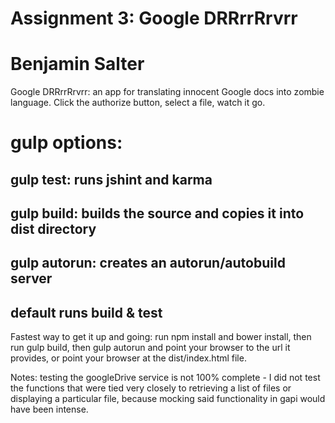# Assignment 3: Google DRRrrRrvrr
# Benjamin Salter
Google DRRrrRrvrr: an app for translating innocent Google docs into zombie language.
Click the authorize button, select a file, watch it go.

# gulp options:
## gulp test: runs jshint and karma
## gulp build: builds the source and copies it into dist directory
## gulp autorun: creates an autorun/autobuild server
## default runs build & test

Fastest way to get it up and going:
run npm install and bower install, then run gulp build, then gulp autorun and point your browser to the url it 
provides, or point your browser at the dist/index.html file.

Notes: testing the googleDrive service is not 100% complete - I did not test the functions that were tied very
closely to retrieving a list of files or displaying a particular file, because mocking said functionality in gapi would
have been intense.